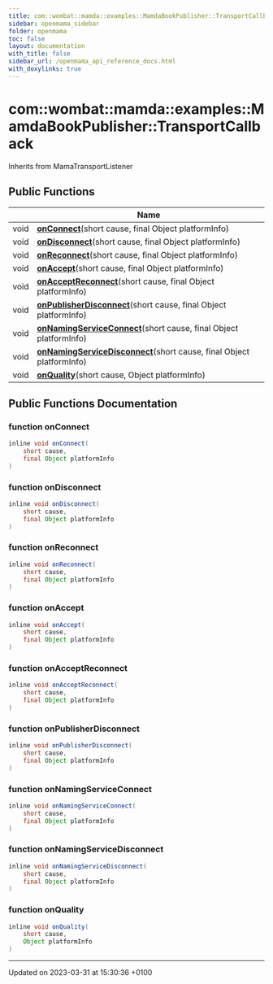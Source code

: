 ```yaml
---
title: com::wombat::mamda::examples::MamdaBookPublisher::TransportCallback
sidebar: openmama_sidebar
folder: openmama
toc: false
layout: documentation
with_title: false
sidebar_url: /openmama_api_reference_docs.html
with_doxylinks: true
---
```


# com::wombat::mamda::examples::MamdaBookPublisher::TransportCallback





Inherits from MamaTransportListener

## Public Functions

|                | Name           |
| -------------- | -------------- |
| void | **[onConnect](classcom_1_1wombat_1_1mamda_1_1examples_1_1MamdaBookPublisher_1_1TransportCallback.html#function-onconnect)**(short cause, final Object platformInfo) |
| void | **[onDisconnect](classcom_1_1wombat_1_1mamda_1_1examples_1_1MamdaBookPublisher_1_1TransportCallback.html#function-ondisconnect)**(short cause, final Object platformInfo) |
| void | **[onReconnect](classcom_1_1wombat_1_1mamda_1_1examples_1_1MamdaBookPublisher_1_1TransportCallback.html#function-onreconnect)**(short cause, final Object platformInfo) |
| void | **[onAccept](classcom_1_1wombat_1_1mamda_1_1examples_1_1MamdaBookPublisher_1_1TransportCallback.html#function-onaccept)**(short cause, final Object platformInfo) |
| void | **[onAcceptReconnect](classcom_1_1wombat_1_1mamda_1_1examples_1_1MamdaBookPublisher_1_1TransportCallback.html#function-onacceptreconnect)**(short cause, final Object platformInfo) |
| void | **[onPublisherDisconnect](classcom_1_1wombat_1_1mamda_1_1examples_1_1MamdaBookPublisher_1_1TransportCallback.html#function-onpublisherdisconnect)**(short cause, final Object platformInfo) |
| void | **[onNamingServiceConnect](classcom_1_1wombat_1_1mamda_1_1examples_1_1MamdaBookPublisher_1_1TransportCallback.html#function-onnamingserviceconnect)**(short cause, final Object platformInfo) |
| void | **[onNamingServiceDisconnect](classcom_1_1wombat_1_1mamda_1_1examples_1_1MamdaBookPublisher_1_1TransportCallback.html#function-onnamingservicedisconnect)**(short cause, final Object platformInfo) |
| void | **[onQuality](classcom_1_1wombat_1_1mamda_1_1examples_1_1MamdaBookPublisher_1_1TransportCallback.html#function-onquality)**(short cause, Object platformInfo) |

## Public Functions Documentation

### function onConnect

```java
inline void onConnect(
    short cause,
    final Object platformInfo
)
```


### function onDisconnect

```java
inline void onDisconnect(
    short cause,
    final Object platformInfo
)
```


### function onReconnect

```java
inline void onReconnect(
    short cause,
    final Object platformInfo
)
```


### function onAccept

```java
inline void onAccept(
    short cause,
    final Object platformInfo
)
```


### function onAcceptReconnect

```java
inline void onAcceptReconnect(
    short cause,
    final Object platformInfo
)
```


### function onPublisherDisconnect

```java
inline void onPublisherDisconnect(
    short cause,
    final Object platformInfo
)
```


### function onNamingServiceConnect

```java
inline void onNamingServiceConnect(
    short cause,
    final Object platformInfo
)
```


### function onNamingServiceDisconnect

```java
inline void onNamingServiceDisconnect(
    short cause,
    final Object platformInfo
)
```


### function onQuality

```java
inline void onQuality(
    short cause,
    Object platformInfo
)
```


-------------------------------

Updated on 2023-03-31 at 15:30:36 +0100